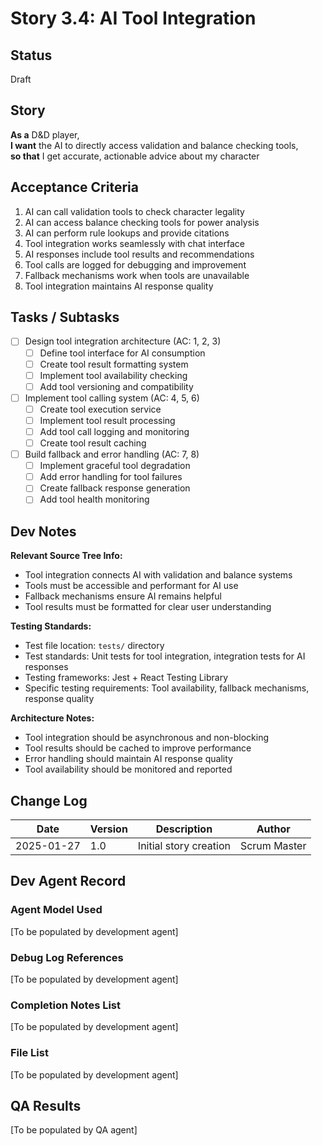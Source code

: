 # Story 3.4: AI Tool Integration

## Status
Draft

## Story
**As a** D&D player,  
**I want** the AI to directly access validation and balance checking tools,  
**so that** I get accurate, actionable advice about my character

## Acceptance Criteria
1. AI can call validation tools to check character legality
2. AI can access balance checking tools for power analysis
3. AI can perform rule lookups and provide citations
4. Tool integration works seamlessly with chat interface
5. AI responses include tool results and recommendations
6. Tool calls are logged for debugging and improvement
7. Fallback mechanisms work when tools are unavailable
8. Tool integration maintains AI response quality

## Tasks / Subtasks
- [ ] Design tool integration architecture (AC: 1, 2, 3)
  - [ ] Define tool interface for AI consumption
  - [ ] Create tool result formatting system
  - [ ] Implement tool availability checking
  - [ ] Add tool versioning and compatibility
- [ ] Implement tool calling system (AC: 4, 5, 6)
  - [ ] Create tool execution service
  - [ ] Implement tool result processing
  - [ ] Add tool call logging and monitoring
  - [ ] Create tool result caching
- [ ] Build fallback and error handling (AC: 7, 8)
  - [ ] Implement graceful tool degradation
  - [ ] Add error handling for tool failures
  - [ ] Create fallback response generation
  - [ ] Add tool health monitoring

## Dev Notes
**Relevant Source Tree Info:**
- Tool integration connects AI with validation and balance systems
- Tools must be accessible and performant for AI use
- Fallback mechanisms ensure AI remains helpful
- Tool results must be formatted for clear user understanding

**Testing Standards:**
- Test file location: `tests/` directory
- Test standards: Unit tests for tool integration, integration tests for AI responses
- Testing frameworks: Jest + React Testing Library
- Specific testing requirements: Tool availability, fallback mechanisms, response quality

**Architecture Notes:**
- Tool integration should be asynchronous and non-blocking
- Tool results should be cached to improve performance
- Error handling should maintain AI response quality
- Tool availability should be monitored and reported

## Change Log
| Date | Version | Description | Author |
|------|---------|-------------|---------|
| 2025-01-27 | 1.0 | Initial story creation | Scrum Master |

## Dev Agent Record

### Agent Model Used
[To be populated by development agent]

### Debug Log References
[To be populated by development agent]

### Completion Notes List
[To be populated by development agent]

### File List
[To be populated by development agent]

## QA Results
[To be populated by QA agent]
